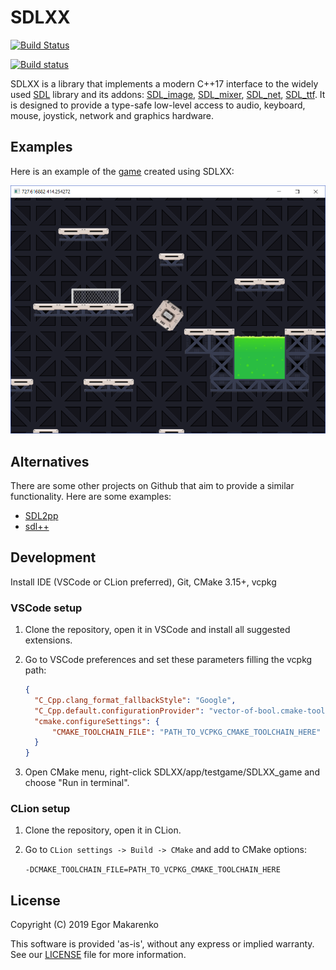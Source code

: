 # SDLXX

[![Build Status](https://travis-ci.com/egormkn/SDLXX.svg?branch=master)](https://travis-ci.com/egormkn/SDLXX)

[![Build status](https://ci.appveyor.com/api/projects/status/github/egormkn/SDLXX?branch=master&svg=true)](https://ci.appveyor.com/project/egormkn/SDLXX/branch/master)

SDLXX is a library that implements a modern C++17 interface to the widely used [SDL](https://www.libsdl.org/) library and its addons: [SDL_image](https://www.libsdl.org/projects/SDL_image/), [SDL_mixer](https://www.libsdl.org/projects/SDL_mixer/), [SDL_net](https://www.libsdl.org/projects/SDL_net/), [SDL_ttf](https://www.libsdl.org/projects/SDL_ttf/). It is designed to provide a type-safe low-level access to audio, keyboard, mouse, joystick, network and graphics hardware.

## Examples

Here is an example of the [game](https://github.com/egormkn/SDLXX/releases) created using SDLXX:

![Game screenshot](resources/game.png)

## Alternatives

There are some other projects on Github that aim to provide a similar functionality. Here are some examples:

- [SDL2pp](https://github.com/libSDL2pp/libSDL2pp)
- [sdl++](https://github.com/tcbrindle/sdlxx)

## Development

Install IDE (VSCode or CLion preferred), Git, CMake 3.15+, vcpkg

### VSCode setup

1) Clone the repository, open it in VSCode and install all suggested extensions.

2) Go to VSCode preferences and set these parameters filling the vcpkg path:

   ```json
   {
     "C_Cpp.clang_format_fallbackStyle": "Google",
     "C_Cpp.default.configurationProvider": "vector-of-bool.cmake-tools",
     "cmake.configureSettings": {
         "CMAKE_TOOLCHAIN_FILE": "PATH_TO_VCPKG_CMAKE_TOOLCHAIN_HERE"
     }
   }
   ```

3) Open CMake menu, right-click SDLXX/app/testgame/SDLXX_game and choose "Run in terminal".

### CLion setup

1) Clone the repository, open it in CLion.

2) Go to `CLion settings -> Build -> CMake` and add to CMake options:

   `-DCMAKE_TOOLCHAIN_FILE=PATH_TO_VCPKG_CMAKE_TOOLCHAIN_HERE`

## License

Copyright (C) 2019 Egor Makarenko

This software is provided 'as-is', without any express or implied warranty. See our [LICENSE](LICENSE) file for more information.
